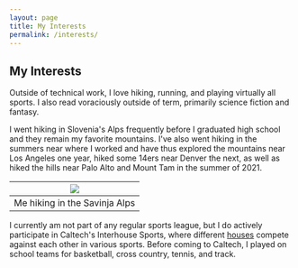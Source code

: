 ```yaml
---
layout: page
title: My Interests
permalink: /interests/
---
```


## My Interests

Outside of technical work, I love hiking, running, and playing virtually all sports. I also read voraciously outside of term, primarily science fiction and fantasy.

I went hiking in Slovenia's Alps frequently before I graduated high school and they remain my favorite mountains. I've also went hiking in the summers near where I worked and have thus explored the mountains near Los Angeles one year, hiked some 14ers near Denver the next, as well as hiked the hills near Palo Alto and Mount Tam in the summer of 2021.

| ![](../AlpsHiking.jpg)|
|:--:|
|Me hiking in the Savinja Alps|

I currently am not part of any regular sports league, but I do actively participate in Caltech's Interhouse Sports, where different [houses](https://en.wikipedia.org/wiki/House_system_at_the_California_Institute_of_Technology) compete against each other in various sports. Before coming to Caltech, I played on school teams for basketball, cross country, tennis, and track.
